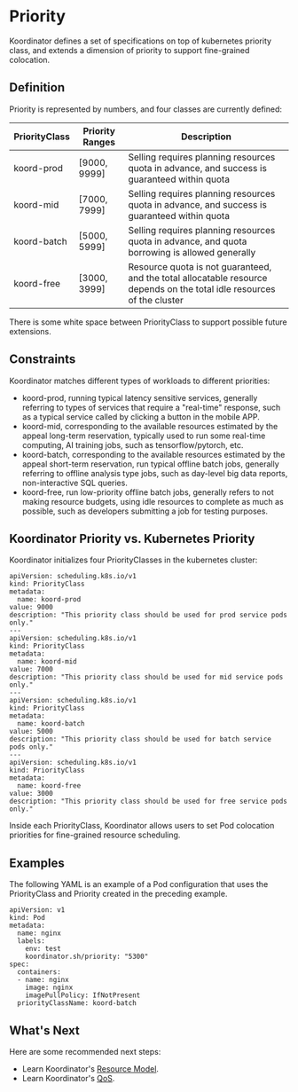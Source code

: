 # Priority

Koordinator defines a set of specifications on top of kubernetes priority class, and extends a dimension of priority to support fine-grained colocation.

## Definition

Priority is represented by numbers, and four classes are currently defined:

PriorityClass |	Priority Ranges |	 Description
----- |   -----------   |  --------   
koord-prod  | [9000, 9999]	| Selling requires planning resources quota in advance, and success is guaranteed within quota
koord-mid	| [7000, 7999]	| Selling requires planning resources quota in advance, and success is guaranteed within quota
koord-batch | [5000, 5999]	| Selling requires planning resources quota in advance, and quota borrowing is allowed generally
koord-free  | [3000, 3999]	| Resource quota is not guaranteed, and the total allocatable resource depends on the total idle resources of the cluster

There is some white space between PriorityClass to support possible future extensions.


## Constraints

Koordinator matches different types of workloads to different priorities:
- koord-prod, running typical latency sensitive services, generally referring to types of services that require a "real-time" response, such as a typical service called by clicking a button in the mobile APP.
- koord-mid, corresponding to the available resources estimated by the appeal long-term reservation, typically used to run some real-time computing, AI training jobs, such as tensorflow/pytorch, etc.
- koord-batch, corresponding to the available resources estimated by the appeal short-term reservation, run typical offline batch jobs, generally referring to offline analysis type jobs, such as day-level big data reports, non-interactive SQL queries.
- koord-free, run low-priority offline batch jobs, generally refers to not making resource budgets, using idle resources to complete as much as possible, such as developers submitting a job for testing purposes.

## Koordinator Priority vs. Kubernetes Priority

Koordinator initializes four PriorityClasses in the kubernetes cluster:
```
apiVersion: scheduling.k8s.io/v1
kind: PriorityClass
metadata:
  name: koord-prod
value: 9000
description: "This priority class should be used for prod service pods only."
---
apiVersion: scheduling.k8s.io/v1
kind: PriorityClass
metadata:
  name: koord-mid
value: 7000
description: "This priority class should be used for mid service pods only."
---
apiVersion: scheduling.k8s.io/v1
kind: PriorityClass
metadata:
  name: koord-batch
value: 5000
description: "This priority class should be used for batch service pods only."
---
apiVersion: scheduling.k8s.io/v1
kind: PriorityClass
metadata:
  name: koord-free
value: 3000
description: "This priority class should be used for free service pods only."
```

Inside each PriorityClass, Koordinator allows users to set Pod colocation priorities for fine-grained resource scheduling.

## Examples

The following YAML is an example of a Pod configuration that uses the PriorityClass and Priority created in the preceding example.

```
apiVersion: v1
kind: Pod
metadata:
  name: nginx
  labels:
    env: test
    koordinator.sh/priority: "5300"
spec:
  containers:
  - name: nginx
    image: nginx
    imagePullPolicy: IfNotPresent
  priorityClassName: koord-batch
```

## What's Next

Here are some recommended next steps:

- Learn Koordinator's [Resource Model](./resource-model).
- Learn Koordinator's [QoS](./qos).

